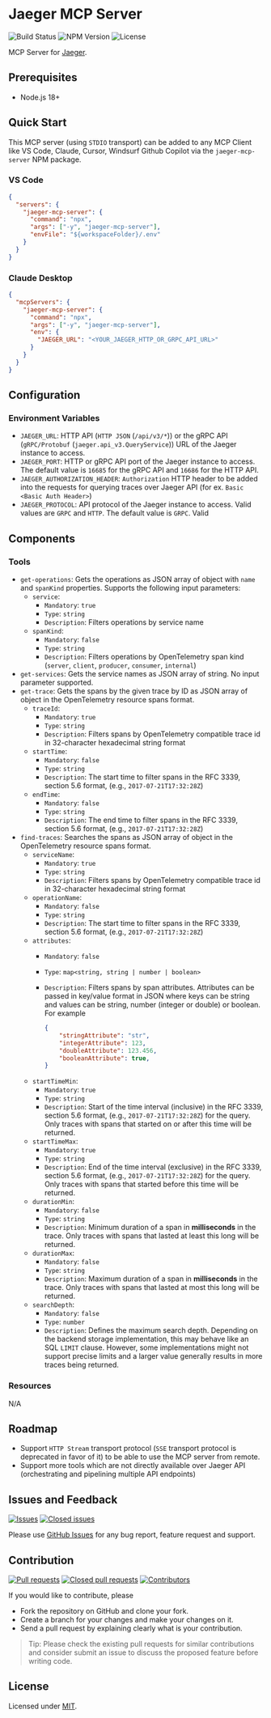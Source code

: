 # Jaeger MCP Server

![Build Status](https://github.com/serkan-ozal/jaeger-mcp-server/actions/workflows/build.yml/badge.svg)
![NPM Version](https://badge.fury.io/js/jaeger-mcp-server.svg)
![License](https://img.shields.io/badge/license-MIT-blue)

MCP Server for [Jaeger](https://www.jaegertracing.io/).


## Prerequisites
- Node.js 18+


## Quick Start

This MCP server (using `STDIO` transport) can be added to any MCP Client 
like VS Code, Claude, Cursor, Windsurf Github Copilot via the `jaeger-mcp-server` NPM package.

### VS Code

```json
{
  "servers": {
    "jaeger-mcp-server": {
      "command": "npx",
      "args": ["-y", "jaeger-mcp-server"],
      "envFile": "${workspaceFolder}/.env"
    }
  }
}
```

### Claude Desktop
```json
{
  "mcpServers": {
    "jaeger-mcp-server": {
      "command": "npx",
      "args": ["-y", "jaeger-mcp-server"],
      "env": {
        "JAEGER_URL": "<YOUR_JAEGER_HTTP_OR_GRPC_API_URL>"
      }
    }
  }
}
```


## Configuration

### Environment Variables

- `JAEGER_URL`: HTTP API (`HTTP JSON` (`/api/v3/*`)) or the gRPC API (`gRPC/Protobuf` (`jaeger.api_v3.QueryService`)) URL of the Jaeger instance to access.
- `JAEGER_PORT`: HTTP or gRPC API port of the Jaeger instance to access. The default value is `16685` for the gRPC API and `16686` for the HTTP API.
- `JAEGER_AUTHORIZATION_HEADER`: `Authorization` HTTP header to be added into the requests for querying traces over Jaeger API (for ex. `Basic <Basic Auth Header>`)
- `JAEGER_PROTOCOL`: API protocol of the Jaeger instance to access. Valid values are `GRPC` and `HTTP`. The default value is `GRPC`. Valid

## Components

### Tools

- `get-operations`: Gets the operations as JSON array of object with `name` and `spanKind` properties.
  Supports the following input parameters:
    - `service`:
        - `Mandatory`: `true`
        - `Type`: `string`
        - `Description`: Filters operations by service name
    - `spanKind`:
        - `Mandatory`: `false`
        - `Type`: `string`
        - `Description`: Filters operations by OpenTelemetry span kind (`server`, `client`, `producer`, `consumer`, `internal`)
- `get-services`: Gets the service names as JSON array of string.
  No input parameter supported.
- `get-trace`: Gets the spans by the given trace by ID as JSON array of object in the OpenTelemetry resource spans format.
    - `traceId`:
        - `Mandatory`: `true`
        - `Type`: `string`
        - `Description`: Filters spans by OpenTelemetry compatible trace id in 32-character hexadecimal string format
    - `startTime`:
        - `Mandatory`: `false`
        - `Type`: `string`
        - `Description`: The start time to filter spans in the RFC 3339, section 5.6 format, (e.g., `2017-07-21T17:32:28Z`)
    - `endTime`:
        - `Mandatory`: `false`
        - `Type`: `string`
        - `Description`: The end time to filter spans in the RFC 3339, section 5.6 format, (e.g., `2017-07-21T17:32:28Z`)
- `find-traces`: Searches the spans as JSON array of object in the OpenTelemetry resource spans format.
    - `serviceName`:
        - `Mandatory`: `true`
        - `Type`: `string`
        - `Description`: Filters spans by OpenTelemetry compatible trace id in 32-character hexadecimal string format
    - `operationName`:
        - `Mandatory`: `false`
        - `Type`: `string`
        - `Description`: The start time to filter spans in the RFC 3339, section 5.6 format, (e.g., `2017-07-21T17:32:28Z`)
    - `attributes`:
        - `Mandatory`: `false`
        - `Type`: `map<string, string | number | boolean>`
        - `Description`: Filters spans by span attributes. Attributes can be passed in key/value format in JSON where 
                         keys can be string and values can be string, number (integer or double) or boolean.
                         For example

            ```json
            {
                "stringAttribute": "str",
                "integerAttribute": 123,
                "doubleAttribute": 123.456,
                "booleanAttribute": true,
            }
            ```
   - `startTimeMin`:
       - `Mandatory`: `true`
       - `Type`: `string`
       - `Description`: Start of the time interval (inclusive) in the RFC 3339, section 5.6 format, (e.g., `2017-07-21T17:32:28Z`) for the query. 
                        Only traces with spans that started on or after this time will be returned.
   - `startTimeMax`:
       - `Mandatory`: `true`
       - `Type`: `string`
       - `Description`: End of the time interval (exclusive) in the RFC 3339, section 5.6 format, (e.g., `2017-07-21T17:32:28Z`) for the query. 
                        Only traces with spans that started before this time will be returned.
   - `durationMin`:
       - `Mandatory`: `false`
       - `Type`: `string`
       - `Description`: Minimum duration of a span in **milliseconds** in the trace.
                        Only traces with spans that lasted at least this long will be returned.
   - `durationMax`:
       - `Mandatory`: `false`
       - `Type`: `string`
       - `Description`: Maximum duration of a span in **milliseconds** in the trace.
                        Only traces with spans that lasted at most this long will be returned.
   - `searchDepth`:
       - `Mandatory`: `false`
       - `Type`: `number`
       - `Description`: Defines the maximum search depth.
                        Depending on the backend storage implementation, this may behave like an SQL `LIMIT` clause.
                        However, some implementations might not support precise limits
                        and a larger value generally results in more traces being returned.

### Resources

N/A


## Roadmap

- Support `HTTP Stream` transport protocol (`SSE` transport protocol is deprecated in favor of it) to be able to use the MCP server from remote.
- Support more tools which are not directly available over Jaeger API (orchestrating and pipelining multiple API endpoints)


## Issues and Feedback

[![Issues](https://img.shields.io/github/issues/serkan-ozal/jaeger-mcp-server.svg)](https://github.com/serkan-ozal/jaeger-mcp-server/issues?q=is%3Aopen+is%3Aissue)
[![Closed issues](https://img.shields.io/github/issues-closed/serkan-ozal/jaeger-mcp-server.svg)](https://github.com/serkan-ozal/jaeger-mcp-server/issues?q=is%3Aissue+is%3Aclosed)

Please use [GitHub Issues](https://github.com/serkan-ozal/jaeger-mcp-server/issues) for any bug report, feature request and support.


## Contribution

[![Pull requests](https://img.shields.io/github/issues-pr/serkan-ozal/jaeger-mcp-server.svg)](https://github.com/serkan-ozal/jaeger-mcp-server/pulls?q=is%3Aopen+is%3Apr)
[![Closed pull requests](https://img.shields.io/github/issues-pr-closed/serkan-ozal/jaeger-mcp-server.svg)](https://github.com/serkan-ozal/jaeger-mcp-server/pulls?q=is%3Apr+is%3Aclosed)
[![Contributors](https://img.shields.io/github/contributors/serkan-ozal/jaeger-mcp-server.svg)]()

If you would like to contribute, please
- Fork the repository on GitHub and clone your fork.
- Create a branch for your changes and make your changes on it.
- Send a pull request by explaining clearly what is your contribution.

> Tip:
> Please check the existing pull requests for similar contributions and
> consider submit an issue to discuss the proposed feature before writing code.

## License

Licensed under [MIT](LICENSE).
